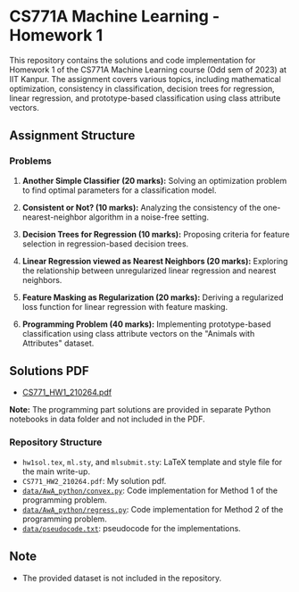 # CS771A Machine Learning - Homework 1

This repository contains the solutions and code implementation for Homework 1 of the CS771A Machine Learning course (Odd sem of 2023) at IIT Kanpur. The assignment covers various topics, including mathematical optimization, consistency in classification, decision trees for regression, linear regression, and prototype-based classification using class attribute vectors.

## Assignment Structure

### Problems

1. **Another Simple Classifier (20 marks):** Solving an optimization problem to find optimal parameters for a classification model.

2. **Consistent or Not? (10 marks):** Analyzing the consistency of the one-nearest-neighbor algorithm in a noise-free setting.

3. **Decision Trees for Regression (10 marks):** Proposing criteria for feature selection in regression-based decision trees.

4. **Linear Regression viewed as Nearest Neighbors (20 marks):** Exploring the relationship between unregularized linear regression and nearest neighbors.

5. **Feature Masking as Regularization (20 marks):** Deriving a regularized loss function for linear regression with feature masking.

6. **Programming Problem (40 marks):** Implementing prototype-based classification using class attribute vectors on the "Animals with Attributes" dataset.

## Solutions PDF

- [CS771_HW1_210264.pdf](CS771_HW1_210264.pdf)

**Note:** The programming part solutions are provided in separate Python notebooks in data folder and not included in the PDF.

### Repository Structure

- `hw1sol.tex`, `ml.sty`, and `mlsubmit.sty`: LaTeX template and style file for the main write-up.
- `CS771_HW2_210264.pdf`: My solution pdf.
- [`data/AwA_python/convex.py`](data/AwA_python/convex.py): Code implementation for Method 1 of the programming problem.
- [`data/AwA_python/regress.py`](data/AwA_python/regress.py): Code implementation for Method 2 of the programming problem.
- [`data/pseudocode.txt`](data/pseudocode.txt): pseudocode for the implementations.

## Note

- The provided dataset is not included in the repository.
